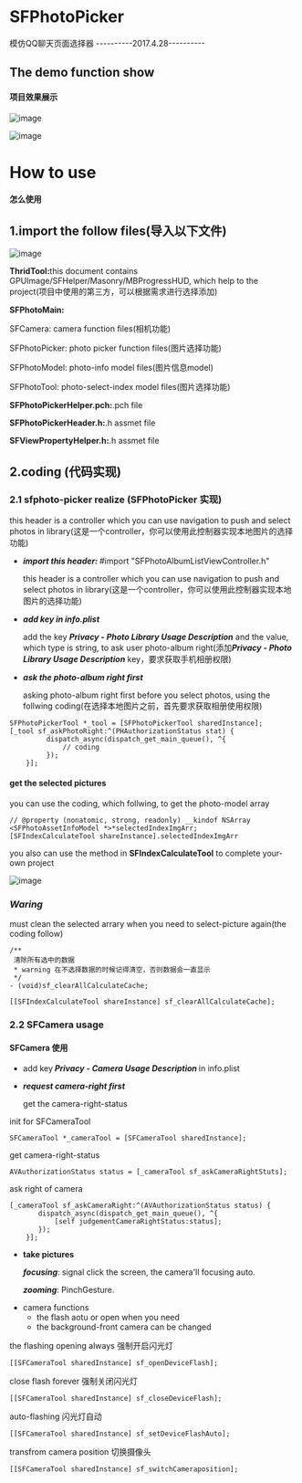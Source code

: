 # SFPhotoPicker
模仿QQ聊天页面选择器
----------2017.4.28----------
<h2>The demo function show</h2>
<h4>项目效果展示</h4>

![image](https://github.com/jufengliushao/SFPhotoPicker/blob/master/screen-pict/result-1.png)

![image](https://github.com/jufengliushao/SFPhotoPicker/blob/master/screen-pict/result-2.gif)

<h1>How to use</h1>
<h4>怎么使用</h4>
<h2>1.import the follow files(导入以下文件)</h2>

![image](https://github.com/jufengliushao/SFPhotoPicker/blob/master/screen-pict/code-list.png)

<p><b>ThridTool:</b>this document contains GPUImage/SFHelper/Masonry/MBProgressHUD, which help to the project(项目中使用的第三方，可以根据需求进行选择添加)</p>
<p><b>SFPhotoMain:</b></p>
<p>SFCamera: camera function files(相机功能)</p>
<p>SFPhotoPicker: photo picker function files(图片选择功能)</p>
<p>SFPhotoModel: photo-info model files(图片信息model)</p>
<p>SFPhotoTool: photo-select-index model files(图片选择功能)</p>
<p><b>SFPhotoPickerHelper.pch:</b>.pch file</p>
<p><b>SFPhotoPickerHeader.h:</b>.h assmet file</p>
<p><b>SFViewPropertyHelper.h:</b>.h assmet file</p>

<h2>2.coding (代码实现)</h2>
<h3>2.1 sfphoto-picker realize (SFPhotoPicker 实现)</h3>

<p>this header is a controller which you can use navigation to push and select photos in library(这是一个controller，你可以使用此控制器实现本地图片的选择功能)</p>
<ul>
<li><p><b><i>import this header: </i></b>#import "SFPhotoAlbumListViewController.h"</p></li>
<dt>this header is a controller which you can use navigation to push and select photos in library(这是一个controller，你可以使用此控制器实现本地图片的选择功能)</dt>
<li><p><b><i>add key in info.plist</i></b></p></li>
<dt>add the key <i><b>Privacy - Photo Library Usage Description</b></i> and the value, which type is string, to ask user photo-album right(添加<i><b>Privacy - Photo Library Usage Description</b></i> key，要求获取手机相册权限)</dt>
<li><p><b><i>ask the photo-album right first</i></b></p></li>
<dt>asking photo-album right first before you select photos, using the follwing coding(在选择本地图片之前，首先要求获取相册使用权限)
</dt>
</ul>

```objc
SFPhotoPickerTool *_tool = [SFPhotoPickerTool sharedInstance];
[_tool sf_askPhotoRight:^(PHAuthorizationStatus stat) {
         dispatch_async(dispatch_get_main_queue(), ^{
             // coding
         });
    }];
```
<h4>get the selected pictures</h4>
<p>you can use the coding, which follwing, to get the photo-model array</p>

```objc
// @property (nonatomic, strong, readonly) __kindof NSArray <SFPhotoAssetInfoModel *>*selectedIndexImgArr;
[SFIndexCalculateTool shareInstance].selectedIndexImgArr
```

<p>you also can use the method in <b><i></i>SFIndexCalculateTool</b> to complete your-own project</p>

![image](https://github.com/jufengliushao/SFPhotoPicker/blob/master/screen-pict/des-photoGet-2.png)

<h3><i>Waring</i></h3><p>must clean the selected arrary when you need to select-picture again(the coding follow)</p>

```objc
/**
 清除所有选中的数据
 * warning 在不选择数据的时候记得清空，否则数据会一直显示
 */
- (void)sf_clearAllCalculateCache;
```

```objc
[[SFIndexCalculateTool shareInstance] sf_clearAllCalculateCache];
```

<h3>2.2 SFCamera usage</h3>
<h4>SFCamera 使用</h4>
<ul>
<li><p>add key<b><i> Privacy - Camera Usage Description </i></b>in info.plist</p></li>
<li><p><b><i>request camera-right first</i></b></p></li>
<dt><p>get the camera-right-status</p></dt>
</ul>
init for SFCameraTool

```objc
SFCameraTool *_cameraTool = [SFCameraTool sharedInstance];
```

get camera-right-status

```objc
AVAuthorizationStatus status = [_cameraTool sf_askCameraRightStuts];
```
ask right of camera

```objc
[_cameraTool sf_askCameraRight:^(AVAuthorizationStatus status) {
       dispatch_async(dispatch_get_main_queue(), ^{
           [self judgementCameraRightStatus:status];
       });
    }];
```

<ul>
<li><b>take pictures</b></li>
<dt>
<p><b><i>focusing</i></b>: signal click the screen, the camera'll focusing auto.</p>
<p><b><i>zooming</i></b>: PinchGesture.</p>
</dt>
<li>camera functions
<ul>
<li>the flash aotu or open when you need</li>
<li>the background-front camera can be changed</li>
</ul>
</li>
</ul>

the flashing opening always 强制开启闪光灯

```objc
[[SFCameraTool sharedInstance] sf_openDeviceFlash];
```

close flash forever 强制关闭闪光灯

```objc
[[SFCameraTool sharedInstance] sf_closeDeviceFlash];
```

auto-flashing 闪光灯自动

```objc
[[SFCameraTool sharedInstance] sf_setDeviceFlashAuto];
```

transfrom camera position 切换摄像头

```objc
[[SFCameraTool sharedInstance] sf_switchCameraposition];
```
